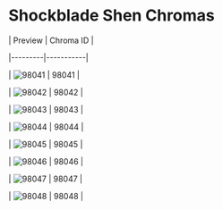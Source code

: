 # Shockblade Shen Chromas


| Preview | Chroma ID |

|---------|-----------|

| ![98041](https://raw.communitydragon.org/latest/plugins/rcp-be-lol-game-data/global/default/v1/champion-chroma-images/98/98041.png) | 98041 |

| ![98042](https://raw.communitydragon.org/latest/plugins/rcp-be-lol-game-data/global/default/v1/champion-chroma-images/98/98042.png) | 98042 |

| ![98043](https://raw.communitydragon.org/latest/plugins/rcp-be-lol-game-data/global/default/v1/champion-chroma-images/98/98043.png) | 98043 |

| ![98044](https://raw.communitydragon.org/latest/plugins/rcp-be-lol-game-data/global/default/v1/champion-chroma-images/98/98044.png) | 98044 |

| ![98045](https://raw.communitydragon.org/latest/plugins/rcp-be-lol-game-data/global/default/v1/champion-chroma-images/98/98045.png) | 98045 |

| ![98046](https://raw.communitydragon.org/latest/plugins/rcp-be-lol-game-data/global/default/v1/champion-chroma-images/98/98046.png) | 98046 |

| ![98047](https://raw.communitydragon.org/latest/plugins/rcp-be-lol-game-data/global/default/v1/champion-chroma-images/98/98047.png) | 98047 |

| ![98048](https://raw.communitydragon.org/latest/plugins/rcp-be-lol-game-data/global/default/v1/champion-chroma-images/98/98048.png) | 98048 |